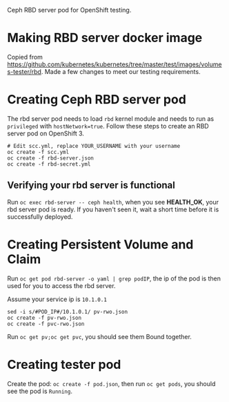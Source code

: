 Ceph RBD server pod for OpenShift testing.

# Making RBD server docker image
Copied from https://github.com/kubernetes/kubernetes/tree/master/test/images/volumes-tester/rbd. Made a few changes to meet our testing requirements.

# Creating Ceph RBD server pod
The rbd server pod needs to load `rbd` kernel module and needs to run as `privileged` with `hostNetwork=true`. Follow these steps to create an RBD server pod on OpenShift 3.

```
# Edit scc.yml, replace YOUR_USERNAME with your username
oc create -f scc.yml
oc create -f rbd-server.json
oc create -f rbd-secret.yml
```

## Verifying your rbd server is functional

Run `oc exec rbd-server -- ceph health`, when you see **HEALTH_OK**, your rbd server pod is ready. If you haven't seen it, wait a short time before it is successfully deployed.

# Creating Persistent Volume and Claim
Run `oc get pod rbd-server -o yaml | grep podIP`, the ip of the pod is then used for you to access the rbd server.

Assume your service ip is `10.1.0.1`

```
sed -i s/#POD_IP#/10.1.0.1/ pv-rwo.json
oc create -f pv-rwo.json
oc create -f pvc-rwo.json
```

Run `oc get pv;oc get pvc`, you should see them Bound together.

# Creating tester pod

Create the pod: `oc create -f pod.json`, then run `oc get pods`, you should see the pod is `Running`.

